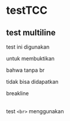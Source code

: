 # testTCC

## test multiline

test ini digunakan

untuk membuktikan 




bahwa tanpa br



tidak bisa didapatkan


breakline


<br> test `<br>` menggunakan <br>
